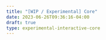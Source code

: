 ```yaml
---
title: "[WIP / Experimental] Core"
date: 2023-06-26T09:36:16-04:00
draft: true
type: experimental-interactive-core
---
```

<!--- there's no content in this file; it's provided by the template -->